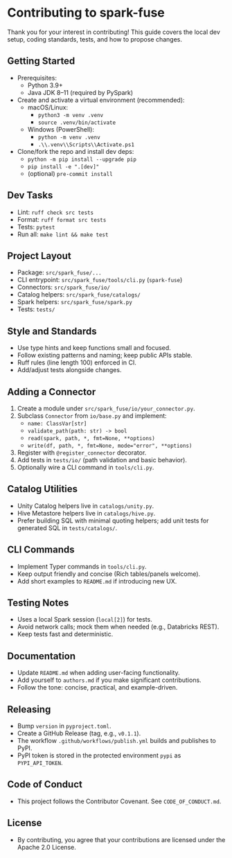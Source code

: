 # Contributing to spark-fuse

Thank you for your interest in contributing! This guide covers the local dev setup, coding standards, tests, and how to propose changes.

## Getting Started
- Prerequisites:
  - Python 3.9+
  - Java JDK 8–11 (required by PySpark)
- Create and activate a virtual environment (recommended):
  - macOS/Linux:
    - `python3 -m venv .venv`
    - `source .venv/bin/activate`
  - Windows (PowerShell):
    - `python -m venv .venv`
    - `.\\.venv\\Scripts\\Activate.ps1`
- Clone/fork the repo and install dev deps:
  - `python -m pip install --upgrade pip`
  - `pip install -e ".[dev]"`
  - (optional) `pre-commit install`

## Dev Tasks
- Lint: `ruff check src tests`
- Format: `ruff format src tests`
- Tests: `pytest`
- Run all: `make lint && make test`

## Project Layout
- Package: `src/spark_fuse/...`
- CLI entrypoint: `src/spark_fuse/tools/cli.py` (`spark-fuse`)
- Connectors: `src/spark_fuse/io/`
- Catalog helpers: `src/spark_fuse/catalogs/`
- Spark helpers: `src/spark_fuse/spark.py`
- Tests: `tests/`

## Style and Standards
- Use type hints and keep functions small and focused.
- Follow existing patterns and naming; keep public APIs stable.
- Ruff rules (line length 100) enforced in CI.
- Add/adjust tests alongside changes.

## Adding a Connector
1. Create a module under `src/spark_fuse/io/your_connector.py`.
2. Subclass `Connector` from `io/base.py` and implement:
   - `name: ClassVar[str]`
   - `validate_path(path: str) -> bool`
   - `read(spark, path, *, fmt=None, **options)`
   - `write(df, path, *, fmt=None, mode="error", **options)`
3. Register with `@register_connector` decorator.
4. Add tests in `tests/io/` (path validation and basic behavior).
5. Optionally wire a CLI command in `tools/cli.py`.

## Catalog Utilities
- Unity Catalog helpers live in `catalogs/unity.py`.
- Hive Metastore helpers live in `catalogs/hive.py`.
- Prefer building SQL with minimal quoting helpers; add unit tests for generated SQL in `tests/catalogs/`.

## CLI Commands
- Implement Typer commands in `tools/cli.py`.
- Keep output friendly and concise (Rich tables/panels welcome).
- Add short examples to `README.md` if introducing new UX.

## Testing Notes
- Uses a local Spark session (`local[2]`) for tests.
- Avoid network calls; mock them when needed (e.g., Databricks REST).
- Keep tests fast and deterministic.

## Documentation
- Update `README.md` when adding user-facing functionality.
- Add yourself to `authors.md` if you make significant contributions.
- Follow the tone: concise, practical, and example-driven.

## Releasing
- Bump `version` in `pyproject.toml`.
- Create a GitHub Release (tag, e.g., `v0.1.1`).
- The workflow `.github/workflows/publish.yml` builds and publishes to PyPI.
- PyPI token is stored in the protected environment `pypi` as `PYPI_API_TOKEN`.

## Code of Conduct
- This project follows the Contributor Covenant. See `CODE_OF_CONDUCT.md`.

## License
- By contributing, you agree that your contributions are licensed under the Apache 2.0 License.
